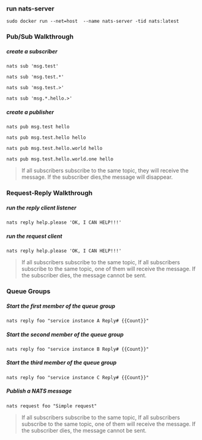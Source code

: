### run nats-server
```shell
sudo docker run --net=host  --name nats-server -tid nats:latest

```
### Pub/Sub Walkthrough
##### create a subscriber
```shell
nats sub 'msg.test'
```
```shell
nats sub 'msg.test.*'
```
```shell
nats sub 'msg.test.>'
```
```shell
nats sub 'msg.*.hello.>'
```

##### create a publisher  
```shell
nats pub msg.test hello
```
```shell
nats pub msg.test.hello hello
```
```shell
nats pub msg.test.hello.world hello
```
```shell
nats pub msg.test.hello.world.one hello
```

>If all subscribers subscribe to the same topic, they will receive the message.
>If the subscriber dies,the message will disappear.


### Request-Reply Walkthrough
##### run the reply client listener
```shell
nats reply help.please 'OK, I CAN HELP!!!'
```

##### run the request client
```shell
nats reply help.please 'OK, I CAN HELP!!!'
```

>If all subscribers subscribe to the same topic, If all subscribers subscribe to the same topic, one of them will receive the message.
>If the subscriber dies, the message cannot be sent.

### Queue Groups
##### Start the first member of the queue group
```shell
nats reply foo "service instance A Reply# {{Count}}"
```
##### Start the second member of the queue group
```shell
nats reply foo "service instance B Reply# {{Count}}"
```
##### Start the third  member of the queue group
```shell
nats reply foo "service instance C Reply# {{Count}}"
```

##### Publish a NATS message
```shell
nats request foo "Simple request"
```

>If all subscribers subscribe to the same topic, If all subscribers subscribe to the same topic, one of them will receive the message.
>If the subscriber dies, the message cannot be sent.
